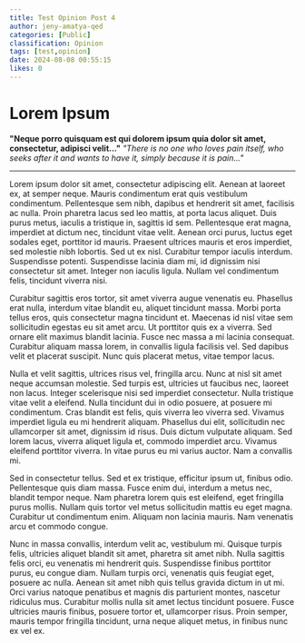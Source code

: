 ```yaml
---
title: Test Opinion Post 4
author: jeny-amatya-qed
categories: [Public]
classification: Opinion
tags: [test,opinion]
date: 2024-08-08 00:55:15 
likes: 0
---
```


# Lorem Ipsum
**"Neque porro quisquam est qui dolorem ipsum quia dolor sit amet, consectetur, adipisci velit..."**
*"There is no one who loves pain itself, who seeks after it and wants to have it, simply because it is pain..."*


***

Lorem ipsum dolor sit amet, consectetur adipiscing elit. Aenean at laoreet ex, at semper neque. Mauris condimentum erat quis vestibulum condimentum. Pellentesque sem nibh, dapibus et hendrerit sit amet, facilisis ac nulla. Proin pharetra lacus sed leo mattis, at porta lacus aliquet. Duis purus metus, iaculis a tristique in, sagittis id sem. Pellentesque erat magna, imperdiet at dictum nec, tincidunt vitae velit. Aenean orci purus, luctus eget sodales eget, porttitor id mauris. Praesent ultrices mauris et eros imperdiet, sed molestie nibh lobortis. Sed ut ex nisl. Curabitur tempor iaculis interdum. Suspendisse potenti. Suspendisse lacinia diam mi, id dignissim nisi consectetur sit amet. Integer non iaculis ligula. Nullam vel condimentum felis, tincidunt viverra nisi.

Curabitur sagittis eros tortor, sit amet viverra augue venenatis eu. Phasellus erat nulla, interdum vitae blandit eu, aliquet tincidunt massa. Morbi porta tellus eros, quis consectetur magna tincidunt et. Maecenas id nisl vitae sem sollicitudin egestas eu sit amet arcu. Ut porttitor quis ex a viverra. Sed ornare elit maximus blandit lacinia. Fusce nec massa a mi lacinia consequat. Curabitur aliquam massa lorem, in convallis ligula facilisis vel. Sed dapibus velit et placerat suscipit. Nunc quis placerat metus, vitae tempor lacus.

Nulla et velit sagittis, ultrices risus vel, fringilla arcu. Nunc at nisl sit amet neque accumsan molestie. Sed turpis est, ultricies ut faucibus nec, laoreet non lacus. Integer scelerisque nisi sed imperdiet consectetur. Nulla tristique vitae velit a eleifend. Nulla tincidunt dui in odio posuere, at posuere mi condimentum. Cras blandit est felis, quis viverra leo viverra sed. Vivamus imperdiet ligula eu mi hendrerit aliquam. Phasellus dui elit, sollicitudin nec ullamcorper sit amet, dignissim id risus. Duis dictum vulputate aliquam. Sed lorem lacus, viverra aliquet ligula et, commodo imperdiet arcu. Vivamus eleifend porttitor viverra. In vitae purus eu mi varius auctor. Nam a convallis mi.

Sed in consectetur tellus. Sed et ex tristique, efficitur ipsum ut, finibus odio. Pellentesque quis diam massa. Fusce enim dui, interdum a metus nec, blandit tempor neque. Nam pharetra lorem quis est eleifend, eget fringilla purus mollis. Nullam quis tortor vel metus sollicitudin mattis eu eget magna. Curabitur ut condimentum enim. Aliquam non lacinia mauris. Nam venenatis arcu et commodo congue.

Nunc in massa convallis, interdum velit ac, vestibulum mi. Quisque turpis felis, ultricies aliquet blandit sit amet, pharetra sit amet nibh. Nulla sagittis felis orci, eu venenatis mi hendrerit quis. Suspendisse finibus porttitor purus, eu congue diam. Nullam turpis orci, venenatis quis feugiat eget, posuere ac nulla. Aenean sit amet nibh quis tellus gravida dictum in ut mi. Orci varius natoque penatibus et magnis dis parturient montes, nascetur ridiculus mus. Curabitur mollis nulla sit amet lectus tincidunt posuere. Fusce ultricies mauris finibus, posuere tortor et, ullamcorper risus. Proin semper, mauris tempor fringilla tincidunt, urna neque aliquet metus, in finibus nunc ex vel ex.